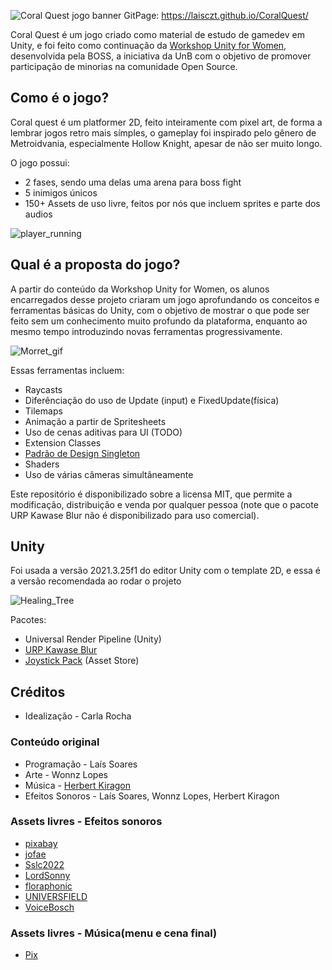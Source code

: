 
![Coral Quest jogo banner](https://github.com/Laisczt/CoralQuest/assets/112433653/f3cee4c9-6251-4189-ab6b-614939955329)
GitPage: https://laisczt.github.io/CoralQuest/

Coral Quest é um jogo criado como material de estudo de gamedev em Unity, e foi feito como continuação da [Workshop Unity for Women](https://github.com/BOSS-BigOpenSourceSibling/unity-for-women), desenvolvida pela BOSS, a iniciativa da UnB com o objetivo de promover participação de minorias na comunidade Open Source.

## Como é o jogo?
Coral quest é um platformer 2D, feito inteiramente com pixel art, de forma a lembrar jogos retro mais símples, o gameplay foi inspirado pelo gênero de Metroidvania, especialmente Hollow Knight, apesar de não ser muito longo.

O jogo possui:
* 2 fases, sendo uma delas uma arena para boss fight
* 5 inimigos únicos
* 150+ Assets de uso livre, feitos por nós que incluem sprites e parte dos audios

![player_running](https://github.com/Laisczt/CoralQuest/assets/92321749/6c4b2e20-5ea2-48ec-91e9-0daaa2ed8d7a)

## Qual é a proposta do jogo?
A partir do conteúdo da Workshop Unity for Women, os alunos encarregados desse projeto criaram um jogo aprofundando os conceitos e ferramentas básicas do Unity, com o objetivo de mostrar o que pode ser feito sem um conhecimento muito profundo da plataforma, enquanto ao mesmo tempo introduzindo novas ferramentas progressivamente.

![Morret_gif](https://github.com/Laisczt/CoralQuest/assets/92321749/0bab9730-3fa4-440e-a86e-87c72c3eb8a5)

Essas ferramentas incluem:
- Raycasts
- Diferênciação do uso de Update (input) e FixedUpdate(física)
- Tilemaps
- Animação a partir de Spritesheets
- Uso de cenas aditivas para UI (TODO)
- Extension Classes
- [Padrão de Design Singleton](https://gamedevbeginner.com/singletons-in-unity-the-right-way/)
- Shaders
- Uso de várias câmeras simultâneamente

Este repositório é disponibilizado sobre a licensa MIT, que permite a modificação, distribuição e venda por qualquer pessoa (note que o pacote URP Kawase Blur não é disponibilizado para uso comercial).

## Unity
Foi usada a versão 2021.3.25f1 do editor Unity com o template 2D, e essa é a versão recomendada ao rodar o projeto

![Healing_Tree](https://github.com/Laisczt/CoralQuest/assets/92321749/941aba84-db79-4083-9f8a-c606f549fe9e)


Pacotes:
- Universal Render Pipeline (Unity)
- [URP Kawase Blur](https://github.com/tomc128/urp-kawase-blur)
- [Joystick Pack](https://assetstore.unity.com/packages/tools/input-management/joystick-pack-107631) (Asset Store)

## Créditos
* Idealização - Carla Rocha
  
### Conteúdo original
* Programação - Laís Soares
* Arte - Wonnz Lopes
* Música - [Herbert Kiragon](https://www.instagram.com/kiragon_obardo/)
* Efeitos Sonoros - Laís Soares, Wonnz Lopes, Herbert Kiragon

### Assets livres - Efeitos sonoros
- [pixabay](https://pixabay.com/) 
- [jofae](https://pixabay.com/users/2612324/) 
- [Sslc2022](https://pixabay.com/users/sslc2022-31978155/)
- [LordSonny](https://pixabay.com/users/lordsonny-38439655/) 
- [floraphonic](https://pixabay.com/users/floraphonic-38928062/)
- [UNIVERSFIELD](https://pixabay.com/users/28281460/)
- [VoiceBosch](https://pixabay.com/users/voicebosch-30143949/)
### Assets livres - Música(menu e cena final)
- [Pix](https://www.youtube.com/@Pixverses)
